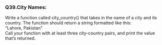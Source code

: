 <p><h3><strong>Q39.City Names:</strong></h3>Write a function called city_country() that takes in the name of a city and its country. The function should return a string formatted like this:<br>"Lahore, Pakistan"<br>Call your function with at least three city-country pairs, and print the value that’s returned.</p>

